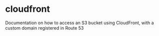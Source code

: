 # cloudfront
Documentation on how to access an S3 bucket using CloudFront, with a custom domain registered in Route 53
